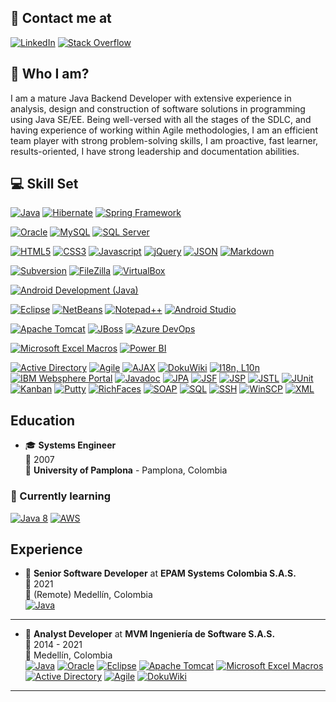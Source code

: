 ## 📧 Contact me at

<a href="https://www.linkedin.com/in/franciscoalvaradosantos"><img alt="LinkedIn" src="https://img.shields.io/badge/linkedin-0A66C2?style=for-the-badge&logo=linkedin&logoColor=white"></a>
<a href="https://stackoverflow.com/users/218717/francisco-alvarado"><img alt="Stack Overflow" src="https://img.shields.io/badge/stackoverflow-F58025?style=for-the-badge&logo=stackoverflow&logoColor=white"></a>

## 🙂 Who I am?

I am a mature Java Backend Developer with extensive experience in analysis, design and construction of software solutions in programming using Java SE/EE. Being well-versed with all the stages of the SDLC, and having experience of working within Agile methodologies, I am an efficient team player with strong problem-solving skills, I am proactive, fast learner, results-oriented, I have strong leadership and documentation abilities.

## 💻 Skill Set

<a href="#"><img alt="Java" src="https://img.shields.io/badge/Java-ED8B00?style=for-the-badge&logo=java&logoColor=white"></a>
<a href="#"><img alt="Hibernate" src="https://img.shields.io/badge/Hibernate-59666C?style=for-the-badge&logo=Hibernate&logoColor=white"></a>
<a href="#"><img alt="Spring Framework" src="https://img.shields.io/badge/Spring-6DB33F?style=for-the-badge&logo=spring&logoColor=white"></a>

<a href="#"><img alt="Oracle" src="https://img.shields.io/badge/Oracle-F80000?style=for-the-badge&logo=oracle&logoColor=white"></a>
<a href="#"><img alt="MySQL" src="https://img.shields.io/badge/MySQL-005C84?style=for-the-badge&logo=mysql&color=4479A1&logoColor=white"></a>
<a href="#"><img alt="SQL Server" src="https://img.shields.io/badge/Microsoft_SQL_Server-CC2927?style=for-the-badge&logo=microsoft-sql-server&logoColor=white"></a>

<a href="#"><img alt="HTML5" src="https://img.shields.io/badge/HTML5-E34F26?style=for-the-badge&logo=html5&logoColor=white"></a>
<a href="#"><img alt="CSS3" src="https://img.shields.io/badge/CSS3-1572B6?logo=css3&logoColor=white&style=for-the-badge"></a>
<a href="#"><img alt="Javascript" src="https://img.shields.io/badge/JavaScript-323330?style=for-the-badge&logo=javascript&logoColor=F7DF1E"></a>
<a href="#"><img alt="jQuery" src="https://img.shields.io/badge/jQuery-0769AD?style=for-the-badge&logo=jquery&logoColor=white"></a>
<a href="#"><img alt="JSON" src="https://img.shields.io/badge/json-5E5C5C?style=for-the-badge&logo=json&logoColor=black&color=E1E1E1&labelColor=E1E1E1"></a>
<a href="#"><img alt="Markdown" src="https://img.shields.io/static/v1?logo=Markdown&label=&message=Markdown&color=000000&labelColor=000000&style=for-the-badge"></a>

<a href="#"><img alt="Subversion" src="https://img.shields.io/badge/subversion-809CC9?style=for-the-badge&logo=subversion&logoColor=white"></a>
<a href="#"><img alt="FileZilla" src="https://img.shields.io/badge/FileZilla-BF0000?style=for-the-badge&logo=filezilla&logoColor=white"></a>
<a href="#"><img alt="VirtualBox" src="https://img.shields.io/badge/virtualbox-183A61?style=for-the-badge&logo=virtualbox&logoColor=white"></a>

<a href="#"><img alt="Android Development (Java)" src="https://img.shields.io/badge/Android-83B81A?style=for-the-badge&logo=android&logoColor=white"></a>

<a href="#"><img alt="Eclipse" src="https://img.shields.io/badge/Eclipse-2C2255?style=for-the-badge&logo=eclipse&logoColor=white"></a>
<a href="#"><img alt="NetBeans" src="https://img.shields.io/badge/apache%20netbeans-1B6AC6?style=for-the-badge&logo=apache%20netbeans%20IDE&logoColor=white"></a>
<a href="#"><img alt="Notepad++" src="https://img.shields.io/badge/Notepad++-90E59A.svg?style=for-the-badge&logo=notepad%2B%2B&logoColor=black"></a>
<a href="#"><img alt="Android Studio" src="https://img.shields.io/badge/Android_Studio-3DDC84?style=for-the-badge&logo=android-studio&logoColor=white"></a>

<a href="#"><img alt="Apache Tomcat" src="https://img.shields.io/badge/Apache_Tomcat-F8DC75?style=for-the-badge&logo=apachetomcat&logoColor=black"></a>
<a href="#"><img alt="JBoss" src="https://img.shields.io/static/v1?logo=redhat&label=&message=JBoss&color=BEC6CD&logoColor=C40000&labelColor=BEC6CD&style=for-the-badge"></a>
<a href="#"><img alt="Azure DevOps" src="https://img.shields.io/badge/Azure_DevOps-0078D7?style=for-the-badge&logo=azuredevops&logoColor=white"></a>

<a href="#"><img alt="Microsoft Excel Macros" src="https://img.shields.io/badge/Microsoft_Excel-217346?style=for-the-badge&logo=microsoft-excel&logoColor=white"></a>
<a href="#"><img alt="Power BI" src="https://img.shields.io/badge/PowerBI-F2C811?style=for-the-badge&logo=Power%20BI&logoColor=black"></a>

<a href="#"><img alt="Active Directory" src="https://img.shields.io/static/v1?logo=windows&label=&message=Active%20Directory&color=blue&logoColor=white&labelColor=blue&style=for-the-badge"></a>
<a href="#"><img alt="Agile" src="https://img.shields.io/static/v1?logo=Agile&label=Agile&message=Scrum,%20Kanban&color=4285F4&logoColor=white&labelColor=77A8F7&style=for-the-badge"></a>
<a href="#"><img alt="AJAX" src="https://img.shields.io/static/v1?logo=AJAX&label=&message=AJAX&color=747C60&logoColor=white&labelColor=747C60&style=for-the-badge"></a>
<a href="#"><img alt="DokuWiki" src="https://img.shields.io/static/v1?logo=DokuWiki&label=&message=DokuWiki&color=008800&labelColor=008800&style=for-the-badge"></a>
<a href="#"><img alt="I18n, L10n" src="https://img.shields.io/static/v1?logo=&label=%F0%9F%8C%8E&message=I18n,%20L10n&style=for-the-badge"></a>
<a href="#"><img alt="IBM Websphere Portal" src="https://img.shields.io/static/v1?logo=IBM&label=&message=IBM%20Websphere%20Portal&color=052FAD&labelColor=052FAD&style=for-the-badge"></a>
<a href="#"><img alt="Javadoc" src="https://img.shields.io/static/v1?logo=java&label=&message=Javadoc&color=427B9C&logoColor=white&labelColor=427B9C&style=for-the-badge"></a>
<a href="#"><img alt="JPA" src="https://img.shields.io/static/v1?logo=java&label=&message=JPA&color=ED8B00&logoColor=white&labelColor=ED8B00&style=for-the-badge"></a>
<a href="#"><img alt="JSF" src="https://img.shields.io/static/v1?logo=java&label=&message=JSF&color=B3782B&logoColor=white&labelColor=B3782B&style=for-the-badge"></a>
<a href="#"><img alt="JSP" src="https://img.shields.io/static/v1?logo=java&label=&message=JSP&color=74A33B&logoColor=white&labelColor=74A33B&style=for-the-badge"></a>
<a href="#"><img alt="JSTL" src="https://img.shields.io/static/v1?logo=java&label=&message=JSTL&color=&logoColor=white&labelColor=&style=for-the-badge"></a>
<a href="#"><img alt="JUnit" src="https://img.shields.io/static/v1?logo=&label=&message=JUnit&color=CC0000&logoColor=white&labelColor=&style=for-the-badge"></a>
<a href="#"><img alt="Kanban" src="https://img.shields.io/static/v1?logo=&label=&message=Kanban&style=for-the-badge"></a>
<a href="#"><img alt="Putty" src="https://img.shields.io/static/v1?logo=&label=%F0%9F%96%A5%EF%B8%8F&message=Putty&color=FFFF00&logoColor=white&labelColor=FFFF00&style=for-the-badge"></a>
<a href="#"><img alt="RichFaces" src="https://img.shields.io/static/v1?logo=&label=%F0%9F%8E%AD&message=RichFaces&color=8FA9B7&logoColor=white&labelColor=8FA9B7&style=for-the-badge"></a>
<a href="#"><img alt="SOAP" src="https://img.shields.io/static/v1?logo=&label=&message=SOAP&color=4B4B4B&logoColor=white&labelColor=4B4B4B&style=for-the-badge"></a>
<a href="#"><img alt="SQL" src="https://img.shields.io/static/v1?logo=&label=%F0%9F%9B%A2&message=SQL&color=lightgray&logoColor=white&labelColor=lightgray&style=for-the-badge"></a>
<a href="#"><img alt="SSH" src="https://img.shields.io/static/v1?logo=windowsterminal&label=&message=SSH&color=E1E1E1&logoColor=black&labelColor=E1E1E1&style=for-the-badge"></a>
<a href="#"><img alt="WinSCP" src="https://img.shields.io/static/v1?logo=&label=%F0%9F%94%92&message=WinSCP&color=2D90DE&logoColor=white&labelColor=2D90DE&style=for-the-badge"></a>
<a href="#"><img alt="XML" src="https://img.shields.io/static/v1?logo=&label=%3C/%3E&message=XML&color=217346&logoColor=white&labelColor=217346&style=for-the-badge"></a>



## Education

- 🎓 **Systems Engineer**\
📆 2007\
📍 **University of Pamplona** - Pamplona, Colombia

### 🌱 Currently learning

<a href="#"><img alt="Java 8" src="https://img.shields.io/static/v1?logo=java&label=&message=Java%208&color=ED8B00&logoColor=white&labelColor=ED8B00&style=for-the-badge"></a>
<a href="#"><img alt="AWS" src="https://img.shields.io/static/v1?logo=amazonAWS&label=&message=AWS&color=232F3E&labelColor=232F3E&style=for-the-badge"></a>



## Experience


- 💼 **Senior Software Developer** at **EPAM Systems Colombia S.A.S.**\
📆 2021\
📍 (Remote) Medellín, Colombia\
<a href="#"><img alt="Java" src="https://img.shields.io/badge/Java-ED8B00?logo=java&logoColor=white"></a>

---

- 💼 **Analyst Developer** at **MVM Ingeniería de Software S.A.S.**\
📆 2014 - 2021\
📍 Medellín, Colombia\
<a href="#"><img alt="Java" src="https://img.shields.io/badge/Java-ED8B00?logo=java&logoColor=white"></a>
<a href="#"><img alt="Oracle" src="https://img.shields.io/badge/Oracle-F80000?logo=oracle&logoColor=white"></a>
<a href="#"><img alt="Eclipse" src="https://img.shields.io/badge/Eclipse-2C2255?logo=eclipse&logoColor=white"></a>
<a href="#"><img alt="Apache Tomcat" src="https://img.shields.io/badge/Apache_Tomcat-F8DC75?logo=apachetomcat&logoColor=black"></a>
<a href="#"><img alt="Microsoft Excel Macros" src="https://img.shields.io/badge/Microsoft_Excel-217346?logo=microsoft-excel&logoColor=white"></a>
<a href="#"><img alt="Active Directory" src="https://img.shields.io/static/v1?logo=windows&label=&message=Active%20Directory&color=blue&logoColor=white&labelColor=blue"></a>
<a href="#"><img alt="Agile" src="https://img.shields.io/static/v1?logo=Agile&label=&message=Agile&color=4285F4&logoColor=white&labelColor=4285F4"></a>
<a href="#"><img alt="DokuWiki" src="https://img.shields.io/static/v1?logo=DokuWiki&label=&message=DokuWiki&color=008800&labelColor=008800"></a>

---



<!--
**nihcap/nihcap** is a ✨ _special_ ✨ repository because its `README.md` (this file) appears on your GitHub profile.

Here are some ideas to get you started:

- 🔭 I’m currently working on ...
- 🌱 I’m currently learning ...
- 👯 I’m looking to collaborate on ...
- 🤔 I’m looking for help with ...
- 💬 Ask me about ...
- 📫 How to reach me: ...
- 😄 Pronouns: ...
- ⚡ Fun fact: ...
-->
